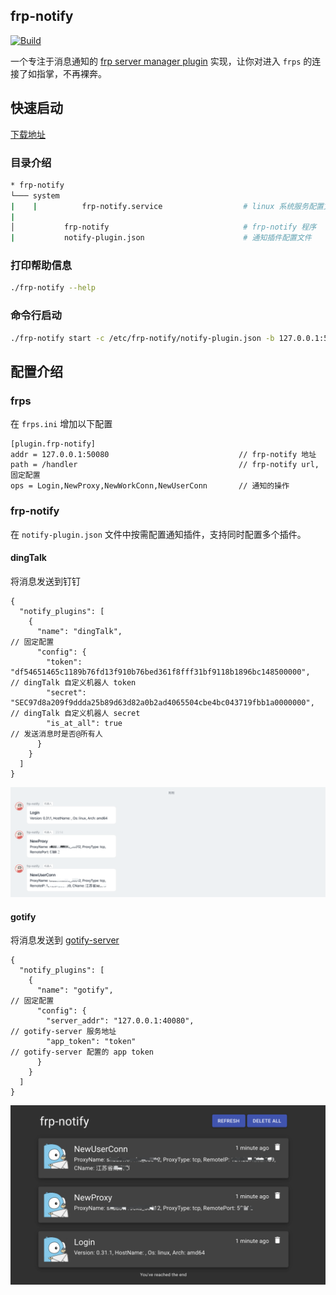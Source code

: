 ## frp-notify

[![Build](https://github.com/arugal/frp-notify/workflows/Build/badge.svg?branch=master)](https://github.com/arugal/frp-notify/actions?query=branch%3Amaster+event%3Apush+workflow%3ABuild)

一个专注于消息通知的 [frp server manager plugin](https://github.com/fatedier/frp/blob/master/doc/server_plugin_zh.md) 实现，让你对进入 `frps` 的连接了如指掌，不再裸奔。

## 快速启动

[下载地址](https://github.com/arugal/frp-notify/releases)

### 目录介绍

```bash
* frp-notify
└─── system
|    |          frp-notify.service                  # linux 系统服务配置文件
|
│           frp-notify                              # frp-notify 程序
|           notify-plugin.json                      # 通知插件配置文件
```

### 打印帮助信息

```bash
./frp-notify --help
```

### 命令行启动

```bash
./frp-notify start -c /etc/frp-notify/notify-plugin.json -b 127.0.0.1:50080
```

## 配置介绍

### frps

在 `frps.ini` 增加以下配置

```
[plugin.frp-notify]
addr = 127.0.0.1:50080                             // frp-notify 地址
path = /handler                                    // frp-notify url, 固定配置
ops = Login,NewProxy,NewWorkConn,NewUserConn       // 通知的操作
```

### frp-notify

在 `notify-plugin.json` 文件中按需配置通知插件，支持同时配置多个插件。

#### dingTalk

将消息发送到钉钉

```
{
  "notify_plugins": [
    {
      "name": "dingTalk",                                                                                     // 固定配置
      "config": {
        "token": "df54651465c1189b76fd13f910b76bed361f8fff31bf9118b1896bc148500000",                          // dingTalk 自定义机器人 token
        "secret": "SEC97d8a209f9ddda25b89d63d82a0b2ad4065504cbe4bc043719fbb1a0000000",                        // dingTalk 自定义机器人 secret
        "is_at_all": true                                                                                     // 发送消息时是否@所有人
      }
    }
  ]
}
```

![实例截图](doc/images/dingtalk.png)

#### gotify

将消息发送到 [gotify-server](https://github.com/gotify/server)

```
{
  "notify_plugins": [
    {
      "name": "gotify",                                                                                        // 固定配置
      "config": {
        "server_addr": "127.0.0.1:40080",                                                                      // gotify-server 服务地址
        "app_token": "token"                                                                                   // gotify-server 配置的 app token
      }
    }
  ]
}
```
![实例截图](doc/images/gotify.png)